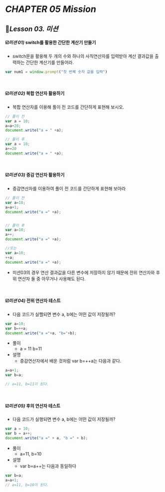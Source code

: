 # _CHAPTER 05 Mission_ 



## :name_badge:_Lesson 03. 미션_

#### :ballot_box_with_check:_미션 01)_ switch를 활용한 간단한 계산기 만들기

- switch문을 활용해 두 개의 수와 하나의 사칙연산자를 입력받아 계산 결과값을 출력하는 간단한 계산기를 만들어라.

```javascript
var num1 = window.prompt("첫 번째 숫자 값을 입력")
```

<br>

#### :ballot_box_with_check:_미션 02)_ 복합 연산자 활용하기

- 복합 연산자를 이용해 풀이 전 코드를 간단하게 표현해 보시오.

```javascript
// 풀이 전
var a = 10;
a=a+20;
document.write("a = " +a);

// 풀이 후
var a = 10;
a+=20
document.write("a = " +a);
```

<br>

#### :ballot_box_with_check:_미션 03)_ 증감 연산자 활용하기

- 증감연산자를 이용하여 풀이 전 코드를 간단하게 표현해 보아라

```javascript
// 풀이 전
var a=10;
a=a+1;
document.write("a =" +a);


// 풀이 후
var a=10;
a++;
document.write("a =" +a);

//또는
var a=10;
++a;
document.write("a =" +a);
```

- 미션03의 경우 연산 결과값을 다른 변수에 저장하지 않기 때문에 전위 연산자와 후위 연산자 둘 중 아무거나 사용해도 된다.

<br>

#### :ballot_box_with_check:_미션 04)_ 전위 연산자 테스트

- 다음 코드가 실핼되면 변수 a, b에는 어떤 값이 저장될까?

```javascript
var a=10;
var b=++a;
document.write("a ="+a, "b="+b);
```

- 풀이
  - a = 11 b=11
- 설명
  - 증감연산자에서 배운 것처럼 var b=++a는 다음과 같다.

```javascript
a=a+1;
var b=a;

// a=11, b=11이 된다.
```

<br>

#### :ballot_box_with_check:_미션 05)_ 후의 연산자 테스트

- 다음 코드가 실행되면 변수 a, b에는 어떤 값이 저장될까?

```javascript
var a = 10;
var b = a++;
document.write("a =" + a, "b =" + b);
```

- 풀이
  - a=11, b=10
- 설명
  - var b=a++는 다음과 동일하다

```javascript
var b=a;
a=a+1;
// a=11, b=10이 된다.
```

<br>